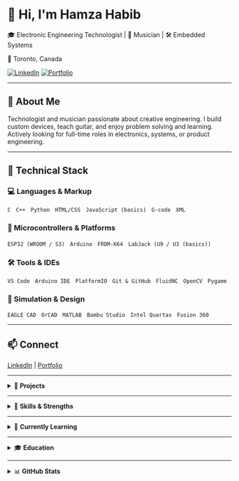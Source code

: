 # 👋 Hi, I'm Hamza Habib

🎓 Electronic Engineering Technologist | 🎸 Musician | 🛠 Embedded Systems 
 
📍 Toronto, Canada  

[![LinkedIn](https://img.shields.io/badge/LinkedIn-blue?logo=linkedin&style=flat-square)](https://www.linkedin.com/in/habib13352)
[![Portfolio](https://img.shields.io/badge/Portfolio-Visit-green?style=flat-square)](https://hhabib6.myportfolio.com)

---

## 🌟 About Me

Technologist and musician passionate about creative engineering. I build custom devices, teach guitar, and enjoy problem solving and learning. Actively looking for full-time roles in electronics, systems, or product engineering.

---

## 🧰 Technical Stack

### 💻 Languages & Markup  
`C` &nbsp; `C++` &nbsp; `Python` &nbsp; `HTML/CSS` &nbsp; `JavaScript (basics)` &nbsp; `G-code` &nbsp; `XML`

### 🔌 Microcontrollers & Platforms  
`ESP32 (WROOM / S3)` &nbsp; `Arduino` &nbsp; `FRDM-K64` &nbsp; `LabJack (U9 / U3 (basics))`

### 🛠 Tools & IDEs  
`VS Code` &nbsp; `Arduino IDE` &nbsp; `PlatformIO` &nbsp; `Git & GitHub` &nbsp; `FluidNC` &nbsp; `OpenCV` &nbsp; `Pygame`

### 📐 Simulation & Design  
`EAGLE CAD` &nbsp; `OrCAD` &nbsp; `MATLAB` &nbsp; `Bambu Studio` &nbsp; `Intel Quartas` &nbsp; `Fusion 360`

---

## 📫 Connect

[LinkedIn](https://www.linkedin.com/in/habib13352) | [Portfolio](https://hhabib6.myportfolio.com)

---

<details>
  <summary>📁 <strong>Projects</strong></summary>

- 🔧 **SketchNC:** DIY CNC plotter with ESP32 + webcam  
- 🎸 **Custom Audio Gear:** Built an electric guitar & amp  
- 📦 **Inventory System:** Digital tracker in C  
- 📡 **AM/FM Systems:** AM generator & FM antenna (hardware & simulation)  
- ⚙️ **DC Motor Test Board:** LabJack U3 safety logic, speed control, direction

</details>

---

<details>
  <summary>🧠 <strong>Skills & Strengths</strong></summary>
 
**Electronics & Hardware:**  
Circuit design, RF systems, analog/digital components, motor control, soldering, PCB layout, breadboard, wiring

**Embedded & Automation:**  
ESP32, FRDM-K64, FPGA (VHDL, SystemVerilog), PLC programming, I2C, Kuka robotics, MATLAB, control systems

**Tools & Software:**  
Autodesk Fusion 360, Siemens TIA Portal, OrCAD, Visual Studio, Microsoft Office, Google Docs

**Strengths:**  
Problem solving, attention to detail, teamwork, creativity, communication

</details>

---

<details>
  <summary>🔧 <strong>Currently Learning</strong></summary>

- JavaScript & full-stack basics (REST, React)  
- Jekyll & GitHub Pages (custom sites)  
- Python automation (G-code, image processing)  
- ESP32 & CNC control (FluidNC, SD logging)  
- AI tools (Demucs, OpenAI API)  
- Git, testing, and embedded systems (C/C++)

</details>

---

<details>
  <summary>🎓 <strong>Education</strong></summary>

- **Seneca Polytechnic:** Adv. Diploma, Electronic Engineering Technology (2024)  
- **York University:** BFA Music (2022)

</details>

---

<details>
  <summary>📊 <strong>GitHub Stats</strong></summary>

<p align="center">
  <img src="https://github-readme-stats.vercel.app/api/top-langs/?username=habib13352&layout=compact&theme=tokyonight&hide_border=true" alt="Top Languages" />
</p>
<p align="center">
  <img src="https://github-readme-stats.vercel.app/api?username=habib13352&show_icons=true&theme=tokyonight&border_radius=15&icon_color=ff79c6&title_color=ffb86c&text_color=bd93f9&bg_color=1e1e2e" alt="GitHub Stats" />
</p>
<p align="center">
  <img src="https://github-readme-streak-stats.herokuapp.com?user=habib13352&theme=tokyonight&hide_border=true&date_format=M%20j%5B%2C%20Y%5D" alt="GitHub Streak" />
</p>

</details>

